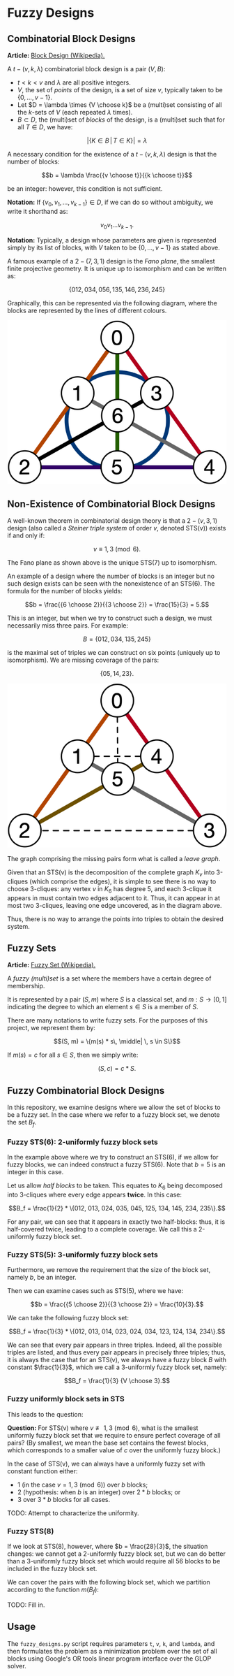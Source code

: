 # Fuzzy Designs

## Combinatorial Block Designs

**Article:** [Block Design (Wikipedia).](https://en.wikipedia.org/wiki/Block_design#General_balanced_designs_(t-designs))

A $t-(v, k, \lambda)$ combinatorial block design is a pair $(V, B)$:

* $t < k < v$ and $\lambda$ are all positive integers.
* $V$, the set of _points_ of the design, is a set of size $v$, typically taken to be $\{0, \ldots, v-1\}$.
* Let $D = \lambda \times {V \choose k}$ be a (multi)set consisting of all the $k$-sets of $V$ (each repeated $\lambda$ times).
* $B \subset D$, the (multi)set of _blocks_ of the design, is a (multi)set such that for all $T \in D$, we have:

$$|\{ K \in B \, | \, T \in K \}| = \lambda$$

A necessary condition for the existence of a $t-(v, k, \lambda)$ design is that the number of blocks:

$$b = \lambda \frac{{v \choose t}}{{k \choose t}}$$

be an integer: however, this condition is not sufficient.

**Notation:** If $\{v_0, v_1, \ldots, v_{k-1}\} \in D$, if we can do so without ambiguity, we write it shorthand as:

$$v_0 v_1 \ldots v_{k-1}.$$

**Notation:** Typically, a design whose parameters are given is represented simply by its list of blocks, with $V$ taken
to be $\{0, \ldots, v-1\}$ as stated above.

A famous example of a $2-(7, 3, 1)$ design is the _Fano plane_, the smallest finite projective geometry. It is unique up
to isomorphism and can be written as:

$$\{012, 034, 056, 135, 146, 236, 245\}$$

Graphically, this can be represented via the following diagram, where the blocks are represented by the lines
of different colours.

![Fano plane](img/fanoplane.png)

## Non-Existence of Combinatorial Block Designs

A well-known theorem in combinatorial design theory is that a $2-(v,3,1)$ design (also called a
_Steiner triple system_ of order $v$, denoted STS(v)) exists if and only if:

$$v \equiv 1, 3 \pmod{6}.$$

The Fano plane as shown above  is the unique STS(7) up to isomorphism.

An example of a design where the number of blocks is an integer but no such design exists can be seen with the
nonexistence of an STS(6). The formula for the number of blocks yields:

$$b = \frac{{6 \choose 2}}{{3 \choose 2}} = \frac{15}{3} = 5.$$

This is an integer, but when we try to construct such a design, we must necessarily miss three pairs. For example:

$$B = \{012, 034, 135, 245\}$$

is the maximal set of triples we can construct on six points (uniquely up to isomorphism).
We are missing coverage of the pairs:

$$\{05, 14, 23\}.$$

![PSTS(6)](img/psts6.png)

The graph comprising the missing pairs form what is called a _leave graph_.

Given that an STS(v) is the decomposition of the complete graph $K_v$ into 3-cliques
(which comprise the edges), it is simple to see there is no way to choose 3-cliques: any vertex $v$ in $K_6$
has degree 5, and each 3-clique it appears in must contain two edges adjacent to it.
Thus, it can appear in at most two 3-cliques, leaving one edge uncovered, as in the diagram above.

Thus, there is no way to arrange the points into triples to obtain the desired system.

## Fuzzy Sets

**Article:** [Fuzzy Set (Wikipedia).](https://en.wikipedia.org/wiki/Fuzzy_set)

A _fuzzy (multi)set_ is a set where the members have a certain degree of membership.

It is represented by a pair $(S, m)$ where $S$ is a classical set, and $m: S \rightarrow [0,1]$ indicating the degree
to which an element $s \in S$ is a member of $S$.

There are many notations to write fuzzy sets. For the purposes of this project, we represent them by:

$$(S, m) = \{m(s) * s\, \middle| \, s \in S\}$$

If $m(s) = c$ for all $s \in S$, then we simply write:

$$(S, c) = c * S.$$

## Fuzzy Combinatorial Block Designs

In this repository, we examine designs where we allow the set of blocks to be a fuzzy set. In the case where we refer
to a fuzzy block set, we denote the set $B_f$.

### Fuzzy STS(6): 2-uniformly fuzzy block sets

In the example above where we try to construct an STS(6), if we allow for fuzzy blocks, we can indeed
construct a fuzzy STS(6). Note that $b = 5$ is an integer in this case. 

Let us allow _half blocks_ to be taken. This equates to $K_6$ being decomposed into 3-cliques where every edge
appears **twice**. In this case:

$$B_f = \frac{1}{2} * \{012, 013, 024, 035, 045, 125, 134, 145, 234, 235\}.$$

For any pair, we can see that it appears in exactly two half-blocks: thus, it is half-covered twice,
leading to a complete coverage. We call this a 2-uniformly fuzzy block set.

### Fuzzy STS(5): 3-uniformly fuzzy block sets

Furthermore, we remove the requirement that the size of the block set, namely $b$, be an integer.

Then we can examine cases such as STS(5), where we have:

$$b = \frac{{5 \choose 2}}{{3 \choose 2}} = \frac{10}{3}.$$

We can take the following fuzzy block set:

$$B_f = \frac{1}{3} * \{012, 013, 014, 023, 024, 034, 123, 124, 134, 234\}.$$

We can see that every pair appears in three triples. Indeed, all the possible triples are listed, and thus every pair
appears in precisely three triples; thus, it is always the case that for an STS(v), we always have a fuzzy block $B$
with constant $\frac{1}{3}$, which we call a 3-uniformly fuzzy block set, namely:

$$B_f = \frac{1}{3} {V \choose 3}.$$

### Fuzzy uniformly block sets in STS

This leads to the question:

**Question:** For STS(v) where $v \not\equiv 1, 3 \pmod{6}$, what is the smallest uniformly fuzzy block set that we
require to ensure perfect coverage of all pairs? (By smallest, we mean the base set contains the fewest blocks, which
corresponds to a smaller value of $c$ over the uniformly fuzzy block.)

In the case of STS(v), we can always have a uniformly fuzzy set with constant function either:
* 1 (in the case $v = 1, 3 \pmod{6}$) over $b$ blocks;
* 2 (hypothesis: when $b$ is an integer) over $2 * b$ blocks; or
* 3 over $3 * b$ blocks for all cases.

TODO: Attempt to characterize the uniformity.

### Fuzzy STS(8)

If we look at STS(8), however, where $b = \frac{28}{3}$, the situation changes:
we cannot get a 2-uniformly fuzzy block set, but we can do better than a 3-uniformly fuzzy
block set which would require all 56 blocks to be included in the fuzzy block set.

We can cover the pairs with the following block set, which we partition according to the function $m(B_f)$:

TODO: Fill in.

## Usage

The `fuzzy_designs.py` script requires parameters `t`, `v`, `k`, and `lambda`, and then formulates the problem as a
minimization problem over the set of all blocks using Google's OR tools linear program interface over the GLOP solver.



